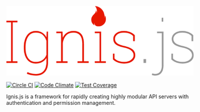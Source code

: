 ![Logo](docs/ignis.png)

[![Circle CI](https://circleci.com/gh/jluchiji/node-ignis/tree/master.svg?style=svg&circle-token=d132ee43ef385559f4f11fdea358d4daec0175df)](https://circleci.com/gh/jluchiji/node-ignis/tree/master)
[![Code Climate](https://codeclimate.com/repos/55db453de30ba004e9027766/badges/c4eb4bd19ad3f2d2e756/gpa.svg)](https://codeclimate.com/repos/55db453de30ba004e9027766/feed)
[![Test Coverage](https://codeclimate.com/repos/55db453de30ba004e9027766/badges/c4eb4bd19ad3f2d2e756/coverage.svg)](https://codeclimate.com/repos/55db453de30ba004e9027766/coverage)

Ignis.js is a framework for rapidly creating highly modular API servers with
authentication and permission management.
